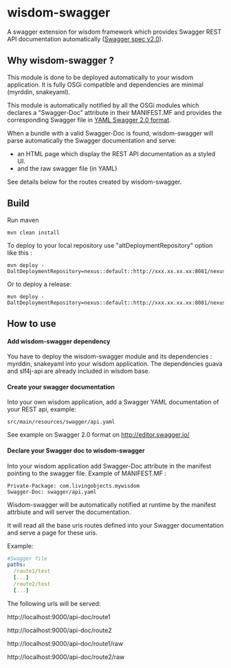 wisdom-swagger
==============

A swagger extension for wisdom framework which provides Swagger REST API documentation automatically (<a href="https://github.com/swagger-api/swagger-spec/blob/master/versions/2.0.md">Swagger spec v2.0</a>).

## Why wisdom-swagger ?

This module is done to be deployed automatically to your wisdom application. It is fully OSGi compatible and dependencies are minimal (myrddin, snakeyaml).

This module is automatically notified by all the OSGi modules which declares a "Swagger-Doc" attribute in their MANIFEST.MF and provides the corresponding Swagger file in <a href="https://github.com/swagger-api/swagger-spec/blob/master/versions/2.0.md">YAML Swagger 2.0 format</a>.

When a bundle with a valid Swagger-Doc is found, wisdom-swagger will parse automatically the Swagger documentation and serve:
- an HTML page which display the REST API documentation as a styled UI.
- and the raw swagger file (in YAML)

See details below for the routes created by wisdom-swagger.

## Build

Run maven

```shell
mvn clean install
```

To deploy to your local repository use "altDeploymentRepository" option like this :

```shell
mvn deploy -DaltDeploymentRepository=nexus::default::http://xxx.xx.xx.xx:8081/nexus/content/repositories/snapshots
```

Or to deploy a release:

```shell
mvn deploy -DaltDeploymentRepository=nexus::default::http://xxx.xx.xx.xx:8081/nexus/content/repositories/releases
```

## How to use

#### Add wisdom-swagger dependency

You have to deploy the wisdom-swagger module and its dependencies : myrddin, snakeyaml into your wisdom application. The dependencies guava and slf4j-api are already included in wisdom base.
 
#### Create your swagger documentation

Into your own wisdom application, add a Swagger YAML documentation of your REST api, example:
```
src/main/resources/swagger/api.yaml
```

See example on Swagger 2.0 format on http://editor.swagger.io/

#### Declare your Swagger doc to wisdom-swagger

Into your wisdom application add Swagger-Doc attribute in the manifest pointing to the swagger file.
Example of MANIFEST.MF :

```
Private-Package: com.livingobjects.mywisdom
Swagger-Doc: swagger/api.yaml
```

Wisdom-swagger will be automatically notified at runtime by the manifest attrbiute and will server the documentation.

It will read all the base uris routes defined into your Swagger documentation and serve a page for these uris.

Example:

```yaml
#Swagger file
paths:
  /route1/test
  [...]
  /route2/test
  [...]
```

The following urls will be served:

 http://localhost:9000/api-doc/route1

 http://localhost:9000/api-doc/route2

 http://localhost:9000/api-doc/route1/raw

 http://localhost:9000/api-doc/route2/raw


